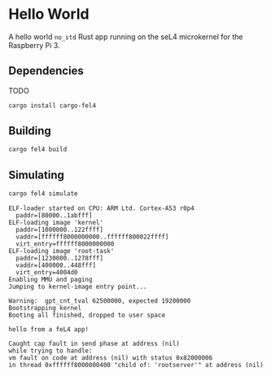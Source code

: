 # Hello World

A hello world `no_std` Rust app running on the seL4 microkernel for the Raspberry Pi 3.

## Dependencies

TODO

```bash
cargo install cargo-fel4
```

## Building

```bash
cargo fel4 build
```

## Simulating

```bash
cargo fel4 simulate
```

```text
ELF-loader started on CPU: ARM Ltd. Cortex-A53 r0p4
  paddr=[80000..1abfff]
ELF-loading image 'kernel'
  paddr=[1000000..122ffff]
  vaddr=[ffffff8000000000..ffffff800022ffff]
  virt_entry=ffffff8000000000
ELF-loading image 'root-task'
  paddr=[1230000..1278fff]
  vaddr=[400000..448fff]
  virt_entry=4004d0
Enabling MMU and paging
Jumping to kernel-image entry point...

Warning:  gpt_cnt_tval 62500000, expected 19200000
Bootstrapping kernel
Booting all finished, dropped to user space

hello from a feL4 app!

Caught cap fault in send phase at address (nil)
while trying to handle:
vm fault on code at address (nil) with status 0x82000006
in thread 0xffffff8000000400 "child of: 'rootserver'" at address (nil)
```
